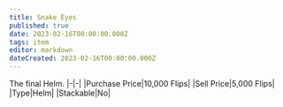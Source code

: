 ```yaml
---
title: Snake Eyes
published: true
date: 2023-02-16T00:00:00.000Z
tags: item
editor: markdown
dateCreated: 2023-02-16T00:00:00.000Z
---
```


The final Helm.
|-|-|
|Purchase Price|10,000 Flips|
|Sell Price|5,000 Flips|
|Type|Helm|
|Stackable|No|

